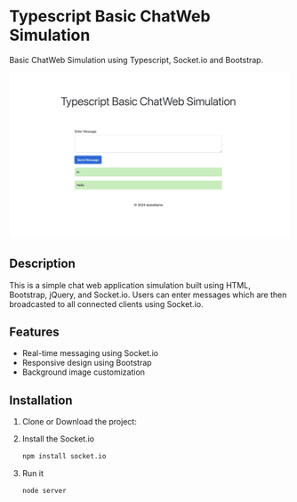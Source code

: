 # Typescript Basic ChatWeb Simulation

Basic ChatWeb Simulation using Typescript, Socket.io and Bootstrap.

![Screenshot](https://github.com/dystaSatria/Typescript/blob/main/chatApp/ss.png)

## Description

This is a simple chat web application simulation built using HTML, Bootstrap, jQuery, and Socket.io. Users can enter messages which are then broadcasted to all connected clients using Socket.io.

## Features

- Real-time messaging using Socket.io
- Responsive design using Bootstrap
- Background image customization

## Installation

1. Clone or Download the project:

2. Install the Socket.io
   
   ```bash
   npm install socket.io
   ```
   
3. Run it 

   ```bash
   node server
   ```

   
